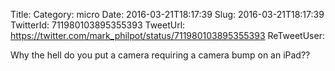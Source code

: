 Title: 
Category: micro
Date: 2016-03-21T18:17:39
Slug: 2016-03-21T18:17:39
TwitterId: 711980103895355393
TweetUrl: https://twitter.com/mark_philpot/status/711980103895355393
ReTweetUser: 

Why the hell do you put a camera requiring a camera bump on an iPad??